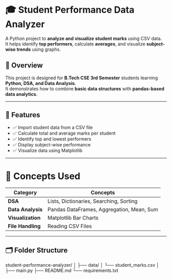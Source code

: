 # 🎓 Student Performance Data Analyzer

A Python project to **analyze and visualize student marks** using CSV data.  
It helps identify **top performers**, calculate **averages**, and visualize **subject-wise trends** using graphs.

## 📘 Overview
This project is designed for **B.Tech CSE 3rd Semester** students learning **Python, DSA, and Data Analysis**.  
It demonstrates how to combine **basic data structures** with **pandas-based data analytics**.

---

## 🧩 Features
- ✅ Import student data from a CSV file  
- ✅ Calculate total and average marks per student  
- ✅ Identify top and lowest performers  
- ✅ Display subject-wise performance  
- ✅ Visualize data using Matplotlib  

---

# 🧠 Concepts Used
| Category | Concepts |
|-----------|-----------|
| **DSA** | Lists, Dictionaries, Searching, Sorting |
| **Data Analysis** | Pandas DataFrames, Aggregation, Mean, Sum |
| **Visualization** | Matplotlib Bar Charts |
| **File Handling** | Reading CSV Files |

---

## 🗂️ Folder Structure
student-performance-analyzer/
│
├── data/
│ └── student_marks.csv
│
├── main.py
├── README.md
└── requirements.txt
